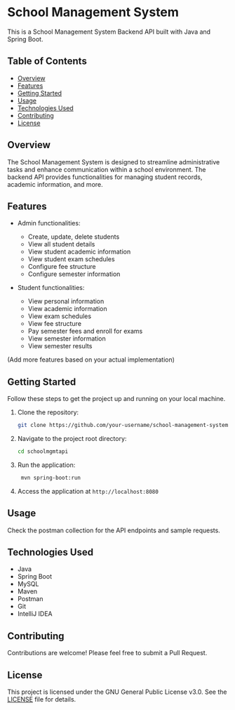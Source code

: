 # School Management System

This is a School Management System Backend API built with Java and Spring Boot.

## Table of Contents

- [Overview](#overview)
- [Features](#features)
- [Getting Started](#getting-started)
- [Usage](#usage)
- [Technologies Used](#technologies-used)
- [Contributing](#contributing)
- [License](#license)

## Overview

The School Management System is designed to streamline administrative tasks and enhance communication within a school
environment. The backend API provides functionalities for managing student records, academic information, and more.

## Features

- Admin functionalities:
    - Create, update, delete students
    - View all student details
    - View student academic information
    - View student exam schedules
    - Configure fee structure
    - Configure semester information


- Student functionalities:
    - View personal information
    - View academic information
    - View exam schedules
    - View fee structure
    - Pay semester fees and enroll for exams
    - View semester information
    - View semester results

(Add more features based on your actual implementation)

## Getting Started

Follow these steps to get the project up and running on your local machine.

1. Clone the repository:

   ```bash
   git clone https://github.com/your-username/school-management-system.git
    ```

2. Navigate to the project root directory:

   ```bash
   cd schoolmgmtapi
   ```

3. Run the application:

   ```bash
    mvn spring-boot:run
    ```
4. Access the application at `http://localhost:8080`

## Usage

Check the postman collection for the API endpoints and sample requests.

## Technologies Used

- Java
- Spring Boot
- MySQL
- Maven
- Postman
- Git
- IntelliJ IDEA

## Contributing

Contributions are welcome! Please feel free to submit a Pull Request.

## License

This project is licensed under the GNU General Public License v3.0. See the [LICENSE](LICENSE.txt) file for details.

